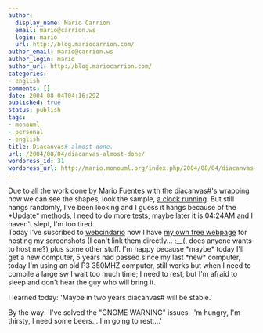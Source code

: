 ```yaml
---
author:
  display_name: Mario Carrion
  email: mario@carrion.ws
  login: mario
  url: http://blog.mariocarrion.com/
author_email: mario@carrion.ws
author_login: mario
author_url: http://blog.mariocarrion.com/
categories:
- english
comments: []
date: 2004-08-04T04:16:29Z
published: true
status: publish
tags:
- monouml
- personal
- english
title: Diacanvas# almost done.
url: /2004/08/04/diacanvas-almost-done/
wordpress_id: 31
wordpress_url: http://mario.monouml.org/index.php/2004/08/04/diacanvas-almost-done/
---
```


<div style="clear:both;"></div>
<p>Due to all the work done by Mario Fuentes with the <a href="http://diacanvas.sf.net/">diacanvas#</a>'s wrapping now we can see the shapes, look the sample, <a href="javascript:popWin('http://www.geocities.com/k4rny/imgs/diacanvas.png',466,368)">a clock running</a>. But still hangs randomly, I've been looking and I guess it hangs because of the *Update* methods, I need to do more tests, maybe later it is 04:24AM and I haven't slept, I'm too tired.<br />
Today I've suscribed to <a href="http://www.webcindario.com/">webcindario</a> now I have <a href="http://marioc.webcindario.com/">my own free webpage</a> for hosting my screenshots (I can't link them directly... :__(, does anyone wants to host me?) plus some other stuff. I'm happy because *maybe* today I'll get a new computer, 5 years had passed since my last *new* computer, today I'm using an old P3 350MHZ computer, still works but when I need to compile a large sw I wait too much time; I need to rest, but I'm afraid to sleep and don't hear the guy who will bring it.</p>
<p>I learned today: 'Maybe in two years diacanvas# will be stable.'</p>
<p>By the way: 'I've solved the "GNOME WARNING" issues. I'm hungry, I'm thirsty, I need some beers... I'm going to rest....'
<div style="clear:both; padding-bottom: 0.25em;"></div>
